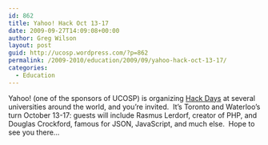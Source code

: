 ```yaml
---
id: 862
title: Yahoo! Hack Oct 13-17
date: 2009-09-27T14:09:08+00:00
author: Greg Wilson
layout: post
guid: http://ucosp.wordpress.com/?p=862
permalink: /2009-2010/education/2009/09/yahoo-hack-oct-13-17/
categories:
  - Education
---
```

Yahoo! (one of the sponsors of UCOSP) is organizing [Hack Days](http://developer.yahoo.com/hacku/) at several universities around the world, and you&#8217;re invited.  It&#8217;s Toronto and Waterloo&#8217;s turn October 13-17: guests will include Rasmus Lerdorf, creator of PHP, and Douglas Crockford, famous for JSON, JavaScript, and much else.  Hope to see you there&#8230;